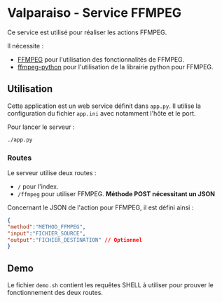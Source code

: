 # Valparaiso - Service FFMPEG

Ce service est utilisé pour réaliser les actions FFMPEG. 

Il nécessite : 
- [FFMPEG] pour l'utilisation des fonctionnalités de FFMPEG.
- [ffmpeg-python] pour l'utilisation de la librairie python pour FFMPEG.

## Utilisation

Cette application est un web service définit dans `app.py`. Il utilise la configuration du fichier `app.ini` avec notamment l'hôte et le port.

Pour lancer le serveur :

```bash
./app.py
```

### Routes

Le serveur utilise deux routes :
- `/` pour l'index.
- `/ffmpeg` pour utiliser FFMPEG. **Méthode POST nécessitant un JSON**

Concernant le JSON de l'action pour FFMPEG, il est défini ainsi :
```json
{
"method":"METHOD_FFMPEG",
"input":"FICHIER_SOURCE",
"output":"FICHIER_DESTINATION" // Optionnel
}
```

## Demo

Le fichier `demo.sh` contient les requêtes SHELL à utiliser pour prouver le fonctionnement des deux routes.


[FFMPEG]: https://www.ffmpeg.org/
[ffmpeg-python]: https://github.com/kkroening/ffmpeg-python
